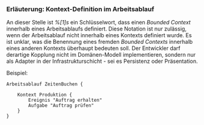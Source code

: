### Erläuterung: Kontext-Definition im Arbeitsablauf

An dieser Stelle ist _%[1]s_ ein Schlüsselwort, dass einen _Bounded Context_ innerhalb eines Arbeitsablaufs definiert.
Diese Notation ist nur zulässig, wenn der Arbeitsablauf nicht innerhalb eines Kontexts definiert wurde.
Es ist unklar, was die Benennung eines fremden _Bounded Contexts_ innerhalb eines anderen Kontexts überhaupt bedeuten soll.
Der Entwickler darf derartige Kopplung nicht im Domänen-Modell implementieren, sondern nur als Adapter in der Infrastrukturschicht -  sei es Persistenz oder Präsentation.

Beispiel:

```ddd
Arbeitsablauf ZeitenBuchen {

    Kontext Produktion {
        Ereignis "Auftrag erhalten"
        Aufgabe "Auftrag prüfen"        
    }
}
    
```